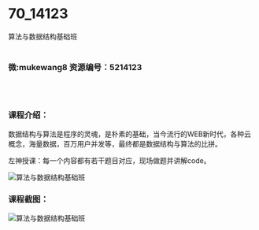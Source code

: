 # 70_14123
算法与数据结构基础班
<br/></br>
<h3>微:mukewang8 资源编号：5214123</h3>
<br/></br>
<h3>课程介绍：</h3>
<p>数据结构与算法是程序的灵魂，是朴素的基础，当今流行的WEB新时代，各种云概念，海量数据，百万用户并发等，最终都是数据结构与算法的比拼。</p>
<p>左神授课：每一个内容都有若干题目对应，现场做题并讲解code。</p>
<p><img src="https://www.ko996.com/wp-content/uploads/img/2020/06/1-118-300x198.png" alt="算法与数据结构基础班"></p>
<div class="info-desc">
<h3>课程截图：</h3>
<p><img src="https://www.ko996.com/wp-content/uploads/img/2020/06/2-132.png" alt="算法与数据结构基础班"></p>


			
</div>
